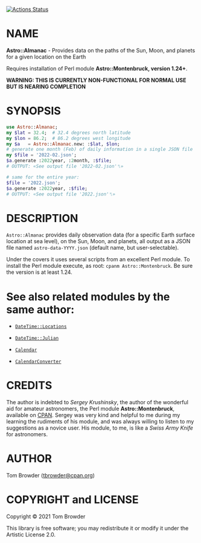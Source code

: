 [![Actions Status](https://github.com/tbrowder/Astro-Almanac/workflows/test/badge.svg)](https://github.com/tbrowder/Astro-Almanac/actions)

NAME
====

**Astro::Almanac** - Provides data on the paths of the Sun, Moon, and planets for a given location on the Earth

Requires installation of Perl module **Astro::Montenbruck, version 1.24+**.

**WARNING: THIS IS CURRENTLY NON-FUNCTIONAL FOR NORMAL USE BUT IS NEARING COMPLETION**

SYNOPSIS
========

```raku
use Astro::Almanac;
my $lat = 32.4;  # 32.4 degrees north latitude
my $lon = 86.2;  # 86.2 degrees west longitude
my $a   = Astro::Almanac.new: :$lat, $lon;
# generate one month (Feb) of daily information in a single JSON file
my $file = '2022-02.json';
$a.generate :2022year, :2month, :$file;
# OUTPUT: «See output file '2022-02.json'␤»

# same for the entire year:
$file = '2022.json';
$a.generate :2022year, :$file;
# OUTPUT: «See output file '2022.json'␤»
```

DESCRIPTION
===========

`Astro::Almanac` provides daily observation data (for a specific Earth surface location at sea level), on the Sun, Moon, and planets, all output as a JSON file named `astro-data-YYYY.json` (default name, but user-selectable).

Under the covers it uses several scripts from an excellent Perl module. To install the Perl module execute, as root: `cpanm Astro::Montenbruck`. Be sure the version is at least 1.24.

See also related modules by the same author:
============================================

  * [`DateTime::Locations`](https://github.com/tbrowder/DateTime-Location)

  * [`DateTime::Julian`](https://github.com/tbrowder/DateTime-Julian)

  * [`Calendar`](https://github.com/tbrowder/Calendar)

  * [`CalendarConverter`](https://github.com/tbrowder/CalendarConverter)

CREDITS
=======

The author is indebted to *Sergey Krushinsky*, the author of the wonderful aid for amateur astronomers, the Perl module **Astro::Montenbruck**, available on [CPAN](https://cpan.org). Sergey was very kind and helpful to me during my learning the rudiments of his module, and was always willing to listen to my suggestions as a novice user. His module, to me, is like a *Swiss Army Knife* for astronomers.

AUTHOR
======

Tom Browder (tbrowder@cpan.org)

COPYRIGHT and LICENSE
=====================

Copyright © 2021 Tom Browder

This library is free software; you may redistribute it or modify it under the Artistic License 2.0.

